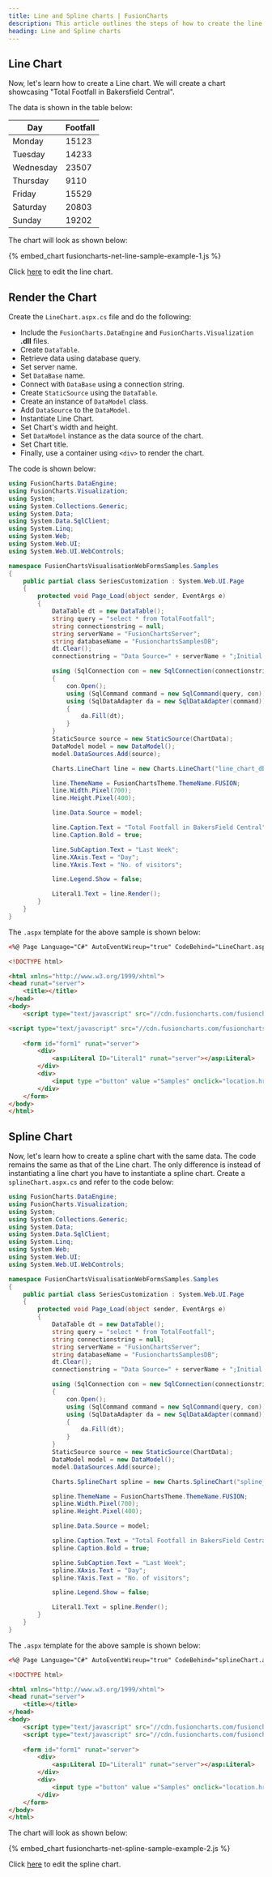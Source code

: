 ```yaml
---
title: Line and Spline charts | FusionCharts
description: This article outlines the steps of how to create the line and spline charts
heading: Line and Spline charts
---
```


## Line Chart

Now, let's learn how to create a Line chart. We will create a chart showcasing "Total Footfall in Bakersfield Central". 

The data is shown in the table below:

| Day       | Footfall |
| --------- | -------- |
| Monday    | 15123    |
| Tuesday   | 14233    |
| Wednesday | 23507    |
| Thursday  | 9110     |
| Friday    | 15529    |
| Saturday  | 20803    |
| Sunday    | 19202    |

The chart will look as shown below:

{% embed_chart fusioncharts-net-line-sample-example-1.js %}

Click [here](https://dotnetfiddle.net/uJZgOU) to edit the line chart.

## Render the Chart

Create the `LineChart.aspx.cs` file and do the following:

* Include the `FusionCharts.DataEngine` and `FusionCharts.Visualization` **.dll** files. 
* Create `DataTable`.
* Retrieve data using database query.
* Set server name.
* Set `DataBase` name.
* Connect with `DataBase` using a connection string.
* Create `StaticSource` using the `DataTable`.
* Create an instance of `DataModel` class.
* Add `DataSource` to the `DataModel`.
* Instantiate Line Chart.
* Set Chart's width and height.
* Set `DataModel` instance as the data source of the chart.
* Set Chart title.
* Finally, use a container using `<div>` to render the chart.

The code is shown below:

```csharp
using FusionCharts.DataEngine;
using FusionCharts.Visualization;
using System;
using System.Collections.Generic;
using System.Data;
using System.Data.SqlClient;
using System.Linq;
using System.Web;
using System.Web.UI;
using System.Web.UI.WebControls;

namespace FusionChartsVisualisationWebFormsSamples.Samples
{
    public partial class SeriesCustomization : System.Web.UI.Page
    {
        protected void Page_Load(object sender, EventArgs e)
        {
            DataTable dt = new DataTable();
            string query = "select * from TotalFootfall";
            string connectionstring = null;
            string serverName = "FusionChartsServer";
            string databaseName = "FusionchartsSamplesDB";
            dt.Clear();
            connectionstring = "Data Source=" + serverName + ";Initial Catalog=" + databaseName + ";Trusted_Connection=true;";

            using (SqlConnection con = new SqlConnection(connectionstring))
            {
                con.Open();
                using (SqlCommand command = new SqlCommand(query, con))
                using (SqlDataAdapter da = new SqlDataAdapter(command))
                {
                    da.Fill(dt);
                }
            }
            StaticSource source = new StaticSource(ChartData);
            DataModel model = new DataModel();
            model.DataSources.Add(source);

            Charts.LineChart line = new Charts.LineChart("line_chart_db");

            line.ThemeName = FusionChartsTheme.ThemeName.FUSION;
            line.Width.Pixel(700);
            line.Height.Pixel(400);

            line.Data.Source = model;

            line.Caption.Text = "Total Footfall in BakersField Central";
            line.Caption.Bold = true;

            line.SubCaption.Text = "Last Week";
            line.XAxis.Text = "Day";
            line.YAxis.Text = "No. of visitors";

            line.Legend.Show = false;

            Literal1.Text = line.Render();
        }
    }
}
```

The `.aspx` template for the above sample is shown below:

```html
<%@ Page Language="C#" AutoEventWireup="true" CodeBehind="LineChart.aspx.cs" Inherits="FusionChartsVisualisationWebFormsSamples.Samples.LineChart" %>

<!DOCTYPE html>

<html xmlns="http://www.w3.org/1999/xhtml">
<head runat="server">
    <title></title>
</head>
<body>
    <script type="text/javascript" src="//cdn.fusioncharts.com/fusioncharts/latest/fusioncharts.js"></script>

<script type="text/javascript" src="//cdn.fusioncharts.com/fusioncharts/latest/themes/fusioncharts.theme.fusion.js"></script>
   
    <form id="form1" runat="server">
        <div>
            <asp:Literal ID="Literal1" runat="server"></asp:Literal>
        </div>
        <div>
            <input type ="button" value ="Samples" onclick="location.href = 'Index.aspx';" />
        </div>
    </form>
</body>
</html>

```

## Spline Chart

Now, let's learn how to create a spline chart with the same data. The code remains the same as that of the Line chart. The only difference is instead of instantiating a line chart you have to instantiate a spline chart. Create a `splineChart.aspx.cs` and refer to the code below:

```csharp
using FusionCharts.DataEngine;
using FusionCharts.Visualization;
using System;
using System.Collections.Generic;
using System.Data;
using System.Data.SqlClient;
using System.Linq;
using System.Web;
using System.Web.UI;
using System.Web.UI.WebControls;

namespace FusionChartsVisualisationWebFormsSamples.Samples
{
    public partial class SeriesCustomization : System.Web.UI.Page
    {
        protected void Page_Load(object sender, EventArgs e)
        {
            DataTable dt = new DataTable();
            string query = "select * from TotalFootfall";
            string connectionstring = null;
            string serverName = "FusionChartsServer";
            string databaseName = "FusionchartsSamplesDB";
            dt.Clear();
            connectionstring = "Data Source=" + serverName + ";Initial Catalog=" + databaseName + ";Trusted_Connection=true;";

            using (SqlConnection con = new SqlConnection(connectionstring))
            {
                con.Open();
                using (SqlCommand command = new SqlCommand(query, con))
                using (SqlDataAdapter da = new SqlDataAdapter(command))
                {
                    da.Fill(dt);
                }
            }
            StaticSource source = new StaticSource(ChartData);
            DataModel model = new DataModel();
            model.DataSources.Add(source);

            Charts.SplineChart spline = new Charts.SplineChart("spline_chart_db");

            spline.ThemeName = FusionChartsTheme.ThemeName.FUSION;
            spline.Width.Pixel(700);
            spline.Height.Pixel(400);

            spline.Data.Source = model;

            spline.Caption.Text = "Total Footfall in BakersField Central";
            spline.Caption.Bold = true;

            spline.SubCaption.Text = "Last Week";
            spline.XAxis.Text = "Day";
            spline.YAxis.Text = "No. of visitors";

            spline.Legend.Show = false;

            Literal1.Text = spline.Render();
        }
    }
}
```

The `.aspx` template for the above sample is shown below:

```html
<%@ Page Language="C#" AutoEventWireup="true" CodeBehind="splineChart.aspx.cs" Inherits="FusionChartsVisualisationWebFormsSamples.Samples.splineChart" %>

<!DOCTYPE html>

<html xmlns="http://www.w3.org/1999/xhtml">
<head runat="server">
    <title></title>
</head>
<body>
    <script type="text/javascript" src="//cdn.fusioncharts.com/fusioncharts/latest/fusioncharts.js"></script>
    <script type="text/javascript" src="//cdn.fusioncharts.com/fusioncharts/latest/themes/fusioncharts.theme.fusion.js"></script>
   
    <form id="form1" runat="server">
        <div>
            <asp:Literal ID="Literal1" runat="server"></asp:Literal>
        </div>
        <div>
            <input type ="button" value ="Samples" onclick="location.href = 'Index.aspx';" />
        </div>
    </form>
</body>
</html>
```

The chart will look as shown below:

{% embed_chart fusioncharts-net-spline-sample-example-2.js %}

Click [here](https://dotnetfiddle.net/hnbWR6) to edit the spline chart.